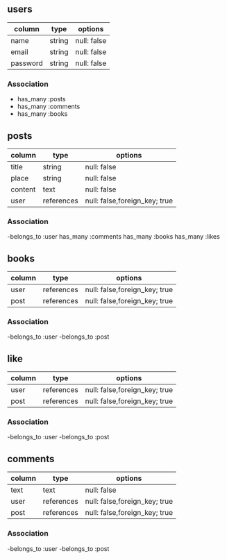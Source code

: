 ## users

| column   | type   | options     |
| -------- | ------ | ----------- |
| name     | string | null: false |
| email    | string | null: false |
| password | string | null: false |

### Association

- has_many :posts
- has_many :comments
- has_many :books

## posts

| column  | type       | options                       |
| ------- | ---------- | ----------------------------- |
| title   | string     | null: false                   |
| place   | string     | null: false                   |
| content | text       | null: false                   |
| user    | references | null: false,foreign_key; true |

### Association

-belongs_to :user
has_many :comments
has_many :books
has_many :likes

## books

| column | type       | options                       |
| ------ | ---------- | ----------------------------- |
| user   | references | null: false,foreign_key; true |
| post   | references | null: false,foreign_key; true |

### Association

-belongs_to :user
-belongs_to :post

## like

| column | type       | options                       |
| ------ | ---------- | ----------------------------- |
| user   | references | null: false,foreign_key; true |
| post   | references | null: false,foreign_key; true |

### Association

-belongs_to :user
-belongs_to :post

## comments

| column | type       | options                       |
| ------ | ---------- | ----------------------------- |
| text   | text       | null: false                   |
| user   | references | null: false,foreign_key; true |
| post   | references | null: false,foreign_key; true |

### Association

-belongs_to :user
-belongs_to :post
